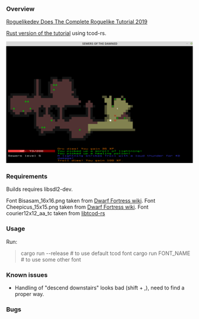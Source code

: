 ### Overview

[Roguelikedev Does The Complete Roguelike Tutorial 2019](https://old.reddit.com/r/roguelikedev/comments/bz6s0j/roguelikedev_does_the_complete_roguelike_tutorial/)


[Rust version of the tutorial](https://tomassedovic.github.io/roguelike-tutorial/part-2-object-map.html) using tcod-rs.

![Current look](Screenshot.png?raw=true "Current look")


### Requirements

Builds requires libsdl2-dev.

Font Bisasam_16x16.png taken from [Dwarf Fortress wiki](https://dwarffortresswiki.org/index.php/File:Bisasam_16x16.png).
Font Cheepicus_15x15.png taken from [Dwarf Fortress wiki](https://dwarffortresswiki.org/Tileset_repository).
Font courier12x12_aa_tc taken from [libtcod-rs](https://github.com/bhelyer/libtcod-d/tree/master/data/fonts)


### Usage

Run:

> cargo run --release  # to use default tcod font
> cargo run FONT_NAME  # to use some other font

### Known issues

* Handling of "descend downstairs" looks bad (shift + ,), need to find a proper way.


### Bugs
